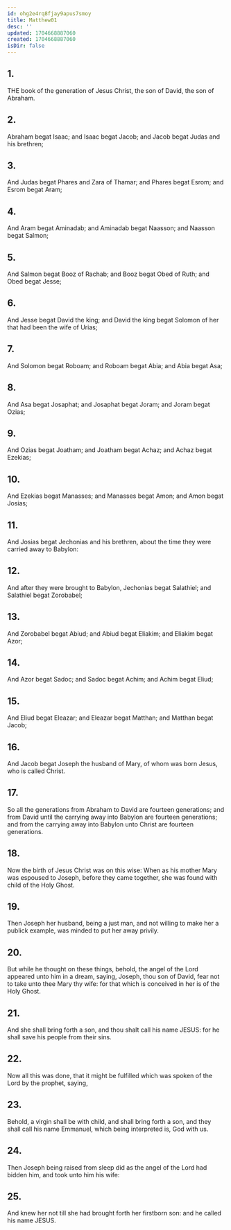 ```yaml
---
id: ohg2e4rq8fjay9apus7smoy
title: Matthew01
desc: ''
updated: 1704668887060
created: 1704668887060
isDir: false
---
```

## 1.
THE book of the generation of Jesus Christ, the son of David, the son of Abraham.
## 2.
Abraham begat Isaac; and Isaac begat Jacob; and Jacob begat Judas and his brethren;
## 3.
And Judas begat Phares and Zara of Thamar; and Phares begat Esrom; and Esrom begat Aram;
## 4.
And Aram begat Aminadab; and Aminadab begat Naasson; and Naasson begat Salmon;
## 5.
And Salmon begat Booz of Rachab; and Booz begat Obed of Ruth; and Obed begat Jesse;
## 6.
And Jesse begat David the king; and David the king begat Solomon of her that had been the wife of Urias;
## 7.
And Solomon begat Roboam; and Roboam begat Abia; and Abia begat Asa;
## 8.
And Asa begat Josaphat; and Josaphat begat Joram; and Joram begat Ozias;
## 9.
And Ozias begat Joatham; and Joatham begat Achaz; and Achaz begat Ezekias;
## 10.
And Ezekias begat Manasses; and Manasses begat Amon; and Amon begat Josias;
## 11.
And Josias begat Jechonias and his brethren, about the time they were carried away to Babylon:
## 12.
And after they were brought to Babylon, Jechonias begat Salathiel; and Salathiel begat Zorobabel;
## 13.
And Zorobabel begat Abiud; and Abiud begat Eliakim; and Eliakim begat Azor;
## 14.
And Azor begat Sadoc; and Sadoc begat Achim; and Achim begat Eliud;
## 15.
And Eliud begat Eleazar; and Eleazar begat Matthan; and Matthan begat Jacob;
## 16.
And Jacob begat Joseph the husband of Mary, of whom was born Jesus, who is called Christ.
## 17.
So all the generations from Abraham to David are fourteen generations; and from David until the carrying away into Babylon are fourteen generations; and from the carrying away into Babylon unto Christ are fourteen generations.
## 18.
Now the birth of Jesus Christ was on this wise: When as his mother Mary was espoused to Joseph, before they came together, she was found with child of the Holy Ghost.
## 19.
Then Joseph her husband, being a just man, and not willing to make her a publick example, was minded to put her away privily.
## 20.
But while he thought on these things, behold, the angel of the Lord appeared unto him in a dream, saying, Joseph, thou son of David, fear not to take unto thee Mary thy wife: for that which is conceived in her is of the Holy Ghost.
## 21.
And she shall bring forth a son, and thou shalt call his name JESUS: for he shall save his people from their sins.
## 22.
Now all this was done, that it might be fulfilled which was spoken of the Lord by the prophet, saying,
## 23.
Behold, a virgin shall be with child, and shall bring forth a son, and they shall call his name Emmanuel, which being interpreted is, God with us.
## 24.
Then Joseph being raised from sleep did as the angel of the Lord had bidden him, and took unto him his wife:
## 25.
And knew her not till she had brought forth her firstborn son: and he called his name JESUS.
